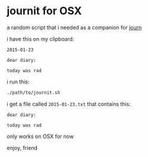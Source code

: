 journit for OSX
===============

a random script that i needed as a companion for [journ](https://github.com/EvanHahn/journ)

i have this on my clipboard:

```
2015-01-23

dear diary:

today was rad
```

i run this:

```sh
./path/to/journit.sh
```

i get a file called `2015-01-23.txt` that contains this:

```
dear diary:

today was rad
```

only works on OSX for now

enjoy, friend
